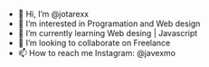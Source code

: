 - 👋 Hi, I’m @jotarexx
- 👀 I’m interested in Programation and Web design
- 🌱 I’m currently learning Web desing | Javascript
- 💞️ I’m looking to collaborate on Freelance
- 📫 How to reach me Instagram: @javexmo

<!---
jotarexx/jotarexx is a ✨ special ✨ repository because its `README.md` (this file) appears on your GitHub profile.
You can click the Preview link to take a look at your changes.
--->
